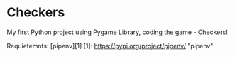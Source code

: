 
# Checkers
My first Python project using Pygame Library, coding the game - Checkers!

Requietemnts:
[pipenv][1]
[1]: https://pypi.org/project/pipenv/ "pipenv"
